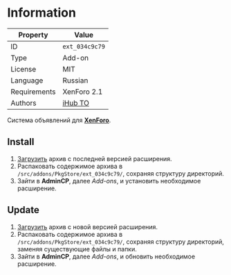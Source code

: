 # Information

| Property     | Value                                              |
| ------------ | -------------------------------------------------- |
| ID           | `ext_034c9c79`                                     |
| Type         | Add-on                                             |
| License      | MIT                                                |
| Language     | Russian                                            |
| Requirements | XenForo 2.1                                        |
| Authors      | [iHub TO](mailto:mail@ihub.to)                     |

Система объявлений для [**XenForo**](https://xenforo.com).

## Install

1. [Загрузить](https://github.com/pkgstore/xenforo-ext-notices/tags) архив с последней версией расширения.
2. Распаковать содержимое архива в `/src/addons/PkgStore/ext_034c9c79/`, сохраняя структуру директорий.
3. Зайти в **AdminCP**, далее *Add-ons*, и установить необходимое расширение.

## Update

1. [Загрузить](https://github.com/pkgstore/xenforo-ext-notices/tags) архив с новой версией расширения.
2. Распаковать содержимое архива в `/src/addons/PkgStore/ext_034c9c79/`, сохраняя структуру директорий, заменяя существующие файлы и папки.
3. Зайти в **AdminCP**, далее *Add-ons*, и обновить необходимое расширение.
